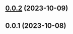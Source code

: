 

## [0.0.2](https://github.com/FE-CodeGenius/codegenius-verify-plugin/compare/0.0.1...0.0.2) (2023-10-09)

## 0.0.1 (2023-10-08)